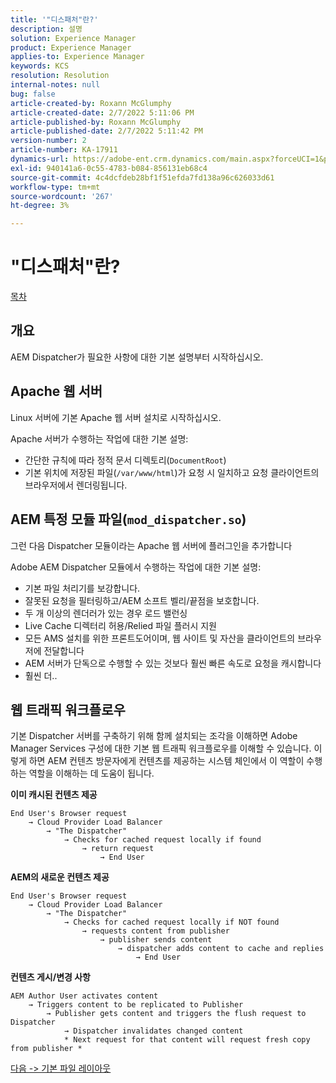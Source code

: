 ```yaml
---
title: '"디스패처"란?'
description: 설명
solution: Experience Manager
product: Experience Manager
applies-to: Experience Manager
keywords: KCS
resolution: Resolution
internal-notes: null
bug: false
article-created-by: Roxann McGlumphy
article-created-date: 2/7/2022 5:11:06 PM
article-published-by: Roxann McGlumphy
article-published-date: 2/7/2022 5:11:42 PM
version-number: 2
article-number: KA-17911
dynamics-url: https://adobe-ent.crm.dynamics.com/main.aspx?forceUCI=1&pagetype=entityrecord&etn=knowledgearticle&id=35d146ef-3888-ec11-93b0-0022480837ff
exl-id: 940141a6-0c55-4783-b084-856131eb68c4
source-git-commit: 4c4dcfdeb28bf1f51efda7fd138a96c626033d61
workflow-type: tm+mt
source-wordcount: '267'
ht-degree: 3%

---
```



# &quot;디스패처&quot;란?

[목차](https://experienceleague.adobe.com/docs/experience-cloud-kcs/kbarticles/KA-17490.html)

## 개요

AEM Dispatcher가 필요한 사항에 대한 기본 설명부터 시작하십시오.

## Apache 웹 서버

Linux 서버에 기본 Apache 웹 서버 설치로 시작하십시오.

Apache 서버가 수행하는 작업에 대한 기본 설명:

- 간단한 규칙에 따라 정적 문서 디렉토리(`DocumentRoot`)
- 기본 위치에 저장된 파일(`/var/www/html`)가 요청 시 일치하고 요청 클라이언트의 브라우저에서 렌더링됩니다.




## AEM 특정 모듈 파일(`mod_dispatcher.so`)

그런 다음 Dispatcher 모듈이라는 Apache 웹 서버에 플러그인을 추가합니다

Adobe AEM Dispatcher 모듈에서 수행하는 작업에 대한 기본 설명:

- 기본 파일 처리기를 보강합니다.
- 잘못된 요청을 필터링하고/AEM 소프트 벨리/끝점을 보호합니다.
- 두 개 이상의 렌더러가 있는 경우 로드 밸런싱
- Live Cache 디렉터리 허용/Relied 파일 플러시 지원
- 모든 AMS 설치를 위한 프론트도어이며, 웹 사이트 및 자산을 클라이언트의 브라우저에 전달합니다
- AEM 서버가 단독으로 수행할 수 있는 것보다 훨씬 빠른 속도로 요청을 캐시합니다
- 훨씬 더..

## 웹 트래픽 워크플로우

기본 Dispatcher 서버를 구축하기 위해 함께 설치되는 조각을 이해하면 Adobe Manager Services 구성에 대한 기본 웹 트래픽 워크플로우를 이해할 수 있습니다.
이렇게 하면 AEM 컨텐츠 방문자에게 컨텐츠를 제공하는 시스템 체인에서 이 역할이 수행하는 역할을 이해하는 데 도움이 됩니다.

<b>이미 캐시된 컨텐츠 제공</b>

```
End User's Browser request 
    → Cloud Provider Load Balancer 
        → "The Dispatcher" 
            → Checks for cached request locally if found 
                → return request 
                    → End User
```

<b>AEM의 새로운 컨텐츠 제공</b>

```
End User's Browser request 
    → Cloud Provider Load Balancer 
        → "The Dispatcher" 
            → Checks for cached request locally if NOT found 
                → requests content from publisher 
                    → publisher sends content 
                        → dispatcher adds content to cache and replies 
                            → End User
```

<b>컨텐츠 게시/변경 사항</b>

```
AEM Author User activates content 
    → Triggers content to be replicated to Publisher 
        → Publisher gets content and triggers the flush request to Dispatcher 
            → Dispatcher invalidates changed content 
            * Next request for that content will request fresh copy from publisher *
```

[다음 -> 기본 파일 레이아웃](https://experienceleague.adobe.com/docs/experience-cloud-kcs/kbarticles/KA-17502.html)